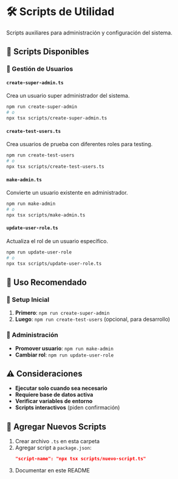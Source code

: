 # 🛠️ Scripts de Utilidad

Scripts auxiliares para administración y configuración del sistema.

## 📜 Scripts Disponibles

### 🔐 Gestión de Usuarios

#### `create-super-admin.ts`

Crea un usuario super administrador del sistema.

```bash
npm run create-super-admin
# o
npx tsx scripts/create-super-admin.ts
```

#### `create-test-users.ts`

Crea usuarios de prueba con diferentes roles para testing.

```bash
npm run create-test-users
# o
npx tsx scripts/create-test-users.ts
```

#### `make-admin.ts`

Convierte un usuario existente en administrador.

```bash
npm run make-admin
# o
npx tsx scripts/make-admin.ts
```

#### `update-user-role.ts`

Actualiza el rol de un usuario específico.

```bash
npm run update-user-role
# o
npx tsx scripts/update-user-role.ts
```

## 🎯 Uso Recomendado

### 🚀 Setup Inicial

1. **Primero**: `npm run create-super-admin`
2. **Luego**: `npm run create-test-users` (opcional, para desarrollo)

### 🔧 Administración

- **Promover usuario**: `npm run make-admin`
- **Cambiar rol**: `npm run update-user-role`

## ⚠️ Consideraciones

- **Ejecutar solo cuando sea necesario**
- **Requiere base de datos activa**
- **Verificar variables de entorno**
- **Scripts interactivos** (piden confirmación)

## 📝 Agregar Nuevos Scripts

1. Crear archivo `.ts` en esta carpeta
2. Agregar script a `package.json`:
   ```json
   "script-name": "npx tsx scripts/nuevo-script.ts"
   ```
3. Documentar en este README
